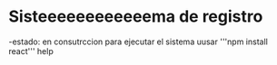 <h1>Sisteeeeeeeeeeeema de registro</h1>
-estado: en consutrccion 
para ejecutar el sistema uusar
'''npm install react'''
help





